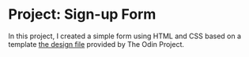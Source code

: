 # Project: Sign-up Form
In this project, I created a simple form using HTML and CSS based on a template [the design file](https://cdn.statically.io/gh/TheOdinProject/curriculum/5f37d43908ef92499e95a9b90fc3cc291a95014c/html_css/project-sign-up-form/sign-up-form.png) provided by The Odin Project.
